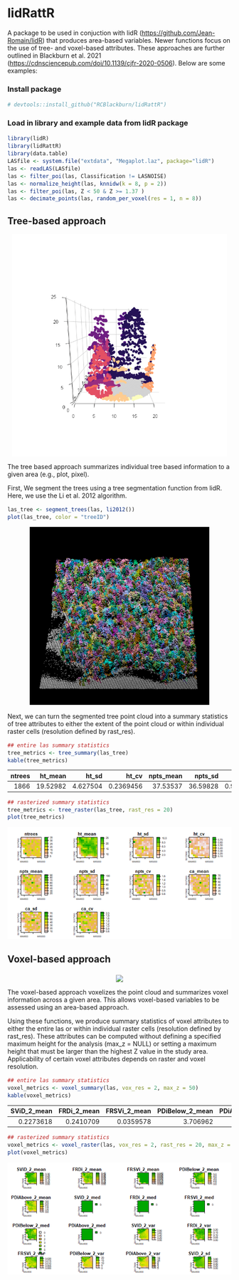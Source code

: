 lidRattR
================

A package to be used in conjuction with lidR
(<https://github.com/Jean-Romain/lidR>) that produces area-based
variables. Newer functions focus on the use of tree- and voxel-based
attributes. These approaches are further outlined in Blackburn et
al. 2021 (<https://cdnsciencepub.com/doi/10.1139/cjfr-2020-0506>). Below
are some examples:

### Install package

``` r
# devtools::install_github("RCBlackburn/lidRattR")
```

### Load in library and example data from lidR package

``` r
library(lidR)
library(lidRattR)
library(data.table)
LASfile <- system.file("extdata", "Megaplot.laz", package="lidR")
las <- readLAS(LASfile)
las <- filter_poi(las, Classification != LASNOISE)
las <- normalize_height(las, knnidw(k = 8, p = 2))
las <- filter_poi(las, Z < 50 & Z >= 1.37 )
las <- decimate_points(las, random_per_voxel(res = 1, n = 8))
```

## Tree-based approach

<p align="center">
<img src="viz/tree.gif" height="500" align="middle">
</p>

The tree based approach summarizes individual tree based information to
a given area (e.g., plot, pixel).

First, We segment the trees using a tree segmentation function from
lidR. Here, we use the Li et al. 2012 algorithm.

``` r
las_tree <- segment_trees(las, li2012())
plot(las_tree, color = "treeID")
```

<p align="center">
<img src="viz/seg_tree.png" height="400">
</p>

Next, we can turn the segmented tree point cloud into a summary
statistics of tree attributes to either the extent of the point cloud or
within individual raster cells (resolution defined by rast_res).

``` r
## entire las summary statistics 
tree_metrics <- tree_summary(las_tree)
kable(tree_metrics)
```

| ntrees |  ht_mean |    ht_sd |     ht_cv | npts_mean |  npts_sd |   npts_cv |  ca_mean |    ca_sd |    ca_cv |
|-------:|---------:|---------:|----------:|----------:|---------:|----------:|---------:|---------:|---------:|
|   1866 | 19.52982 | 4.627504 | 0.2369456 |  37.53537 | 36.59828 | 0.9750344 | 22.88076 | 28.01921 | 1.224575 |

``` r
## rasterized summary statistics 
tree_metrics <- tree_raster(las_tree, rast_res = 20)
plot(tree_metrics)
```

![](README_files/figure-gfm/unnamed-chunk-5-1.png)<!-- -->

## Voxel-based approach

<p align="center">
<img src="viz/voxel.gif" height="500" align="middle">
</p>

The voxel-based approach voxelizes the point cloud and summarizes voxel
information across a given area. This allows voxel-based variables to be
assessed using an area-based approach.

Using these functions, we produce summary statistics of voxel attributes
to either the entire las or within individual raster cells (resolution
defined by rast_res). These attributes can be computed without defining
a specified maximum height for the analysis (max_z = NULL) or setting a
maximum height that must be larger than the highest Z value in the study
area. Applicability of certain voxel attributes depends on raster and
voxel resolution.

``` r
## entire las summary statistics 
voxel_metrics <- voxel_summary(las, vox_res = 2, max_z = 50)
kable(voxel_metrics)
```

| SViD_2_mean | FRDi_2_mean | FRSVi_2_mean | PDiBelow_2_mean | PDiAbove_2_mean | SViD_2_med | FRDi_2_med | FRSVi_2_med | PDiBelow_2_med | PDiAbove_2_med | SViD_2_var | FRDi_2_var | FRSVi_2_var | PDiBelow_2_var | PDiAbove_2_var | SViD_2_sd | FRDi_2_sd | FRSVi_2_sd | PDiBelow_2_sd | PDiAbove_2_sd | SViD_2_cv | FRDi_2_cv | FRSVi_2_cv | PDiBelow_2_cv | PDiAbove_2_cv | SViD_2_IQR | FRDi_2_IQR | FRSVi_2_IQR | PDiBelow_2_IQR | PDiAbove_2_IQR | SViD_2_skew | FRDi_2_skew | FRSVi_2_skew | PDiBelow_2_skew | PDiAbove_2_skew | SViD_2_kurt | FRDi_2_kurt | FRSVi_2_kurt | PDiBelow_2_kurt | PDiAbove_2_kurt | pct_fill_vox_2 | SVsum_2_mean | SVMmdAbove_2_mean | SVMmd_2_mean | SVsum_2_med | SVMmdAbove_2_med | SVMmd_2_med | SVsum_2_var | SVMmdAbove_2_var | SVMmd_2_var | SVsum_2_sd | SVMmdAbove_2_sd | SVMmd_2_sd | SVsum_2_cv | SVMmdAbove_2_cv | SVMmd_2_cv | SVsum_2_IQR | SVMmdAbove_2_IQR | SVMmd_2_IQR | SVsum_2_skew | SVMmdAbove_2_skew | SVMmd_2_skew | SVsum_2_kurt | SVMmdAbove_2_kurt | SVMmd_2_kurt |
|------------:|------------:|-------------:|----------------:|----------------:|-----------:|-----------:|------------:|---------------:|---------------:|-----------:|-----------:|------------:|---------------:|---------------:|----------:|----------:|-----------:|--------------:|--------------:|----------:|----------:|-----------:|--------------:|--------------:|-----------:|-----------:|------------:|---------------:|---------------:|------------:|------------:|-------------:|----------------:|----------------:|------------:|------------:|-------------:|----------------:|----------------:|---------------:|-------------:|------------------:|-------------:|------------:|-----------------:|------------:|------------:|-----------------:|------------:|-----------:|----------------:|-----------:|-----------:|----------------:|-----------:|------------:|-----------------:|------------:|-------------:|------------------:|-------------:|-------------:|------------------:|-------------:|
|   0.2273618 |   0.2410709 |    0.0359578 |        3.706962 |         1.52236 |          0 |          0 |           0 |              4 |              0 |  0.5158476 |  0.1550052 |   0.0137531 |       11.55918 |       7.026117 | 0.7182253 |  0.393707 |  0.1172738 |       3.39988 |      2.650682 |  3.158953 |  1.633159 |   3.261429 |     0.9171606 |      1.741167 |          0 |        0.5 |           0 |              6 |              3 |    4.027063 |    1.165128 |     4.273663 |       0.5108812 |        1.652124 |    22.31772 |    2.537385 |     24.47257 |        2.540443 |         4.95689 |          38375 |     5.456684 |          9.360538 |     13.87183 |           6 |             8.16 |       15.84 |    9.696012 |         91.70847 |     54.8267 |   3.113842 |        9.576454 |   7.404505 |  0.5706473 |        1.023067 |  0.5337799 |           3 |            19.02 |    10.04875 |    -0.002447 |         0.1984318 |   -0.6556199 |     3.202793 |          1.282539 |     2.334882 |

``` r
## rasterized summary statistics  
voxel_metrics <- voxel_raster(las, vox_res = 2, rast_res = 20, max_z = 50)
plot(voxel_metrics)
```

![](README_files/figure-gfm/unnamed-chunk-6-1.png)<!-- -->
